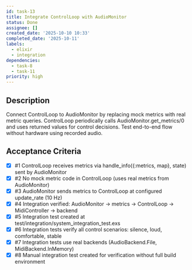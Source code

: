 ```yaml
---
id: task-13
title: Integrate ControlLoop with AudioMonitor
status: Done
assignee: []
created_date: '2025-10-10 10:33'
completed_date: '2025-10-11'
labels:
  - elixir
  - integration
dependencies:
  - task-8
  - task-11
priority: high
---
```


## Description

<!-- SECTION:DESCRIPTION:BEGIN -->
Connect ControlLoop to AudioMonitor by replacing mock metrics with real metric queries. ControlLoop periodically calls AudioMonitor.get_metrics/0 and uses returned values for control decisions. Test end-to-end flow without hardware using recorded audio.
<!-- SECTION:DESCRIPTION:END -->

## Acceptance Criteria
<!-- AC:BEGIN -->
- [x] #1 ControlLoop receives metrics via handle_info({:metrics, map}, state) sent by AudioMonitor
- [x] #2 No mock metric code in ControlLoop (uses real metrics from AudioMonitor)
- [x] #3 AudioMonitor sends metrics to ControlLoop at configured update_rate (10 Hz)
- [x] #4 Integration verified: AudioMonitor → metrics → ControlLoop → MidiController → backend
- [x] #5 Integration test created at test/integration/system_integration_test.exs
- [x] #6 Integration tests verify all control scenarios: silence, loud, comfortable, stable
- [x] #7 Integration tests use real backends (AudioBackend.File, MidiBackend.InMemory)
- [x] #8 Manual integration test created for verification without full build environment
<!-- AC:END -->

